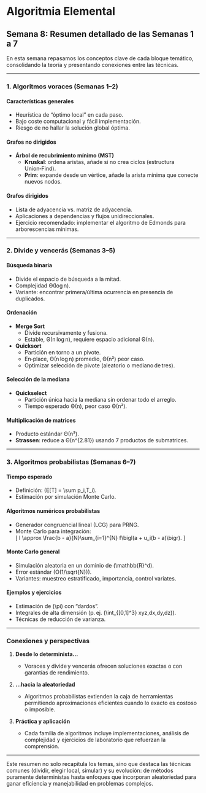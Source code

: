 # Algoritmia Elemental

## Semana 8: Resumen detallado de las Semanas 1 a 7

En esta semana repasamos los conceptos clave de cada bloque temático, consolidando la teoría y presentando conexiones entre las técnicas.

---

### 1. Algoritmos voraces (Semanas 1–2)

#### Características generales  
- Heurística de “óptimo local” en cada paso.  
- Bajo coste computacional y fácil implementación.  
- Riesgo de no hallar la solución global óptima.

#### Grafos no dirigidos  
- **Árbol de recubrimiento mínimo (MST)**  
  - **Kruskal**: ordena aristas, añade si no crea ciclos (estructura Union‑Find).  
  - **Prim**: expande desde un vértice, añade la arista mínima que conecte nuevos nodos.  

#### Grafos dirigidos  
- Lista de adyacencia vs. matriz de adyacencia.  
- Aplicaciones a dependencias y flujos unidireccionales.  
- Ejercicio recomendado: implementar el algoritmo de Edmonds para arborescencias mínimas.

---

### 2. Divide y vencerás (Semanas 3–5)

#### Búsqueda binaria  
- Divide el espacio de búsqueda a la mitad.  
- Complejidad Θ(log n).  
- Variante: encontrar primera/última ocurrencia en presencia de duplicados.  

#### Ordenación  
- **Merge Sort**  
  - Divide recursivamente y fusiona.  
  - Estable, Θ(n log n), requiere espacio adicional Θ(n).  
- **Quicksort**  
  - Partición en torno a un pivote.  
  - En‑place, Θ(n log n) promedio, Θ(n²) peor caso.  
  - Optimizar selección de pivote (aleatorio o mediano de tres).

#### Selección de la mediana  
- **Quickselect**  
  - Partición única hacia la mediana sin ordenar todo el arreglo.  
  - Tiempo esperado Θ(n), peor caso Θ(n²).  

#### Multiplicación de matrices  
- Producto estándar Θ(n³).  
- **Strassen**: reduce a Θ(n^{2.81}) usando 7 productos de submatrices.

---

### 3. Algoritmos probabilistas (Semanas 6–7)

#### Tiempo esperado  
- Definición: \(E[T] = \sum p_i\,T_i\).  
- Estimación por simulación Monte Carlo.  

#### Algoritmos numéricos probabilistas  
- Generador congruencial lineal (LCG) para PRNG.  
- Monte Carlo para integración:  
  \[
    I \approx \frac{b - a}{N}\sum_{i=1}^{N} f\bigl(a + u_i(b - a)\bigr).
  \]

#### Monte Carlo general  
- Simulación aleatoria en un dominio de \(\mathbb{R}^d\).  
- Error estándar \(O(1/\sqrt{N})\).  
- Variantes: muestreo estratificado, importancia, control variates.  

#### Ejemplos y ejercicios  
- Estimación de \(\pi\) con “dardos”.  
- Integrales de alta dimensión (p. ej. \(\int_{[0,1]^3} xyz\,dx\,dy\,dz\)).  
- Técnicas de reducción de varianza.

---

### Conexiones y perspectivas

1. **Desde lo determinista…**  
   - Voraces y divide y vencerás ofrecen soluciones exactas o con garantías de rendimiento.

2. **…hacia la aleatoriedad**  
   - Algoritmos probabilistas extienden la caja de herramientas permitiendo aproximaciones eficientes cuando lo exacto es costoso o imposible.

3. **Práctica y aplicación**  
   - Cada familia de algoritmos incluye implementaciones, análisis de complejidad y ejercicios de laboratorio que refuerzan la comprensión.

---

Este resumen no solo recapitula los temas, sino que destaca las técnicas comunes (dividir, elegir local, simular) y su evolución: de métodos puramente deterministas hasta enfoques que incorporan aleatoriedad para ganar eficiencia y manejabilidad en problemas complejos.  
